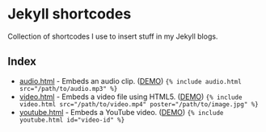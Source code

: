 # Jekyll shortcodes 

Collection of shortcodes I use to insert stuff in my Jekyll blogs.

## Index

+ [audio.html](./audio.html) - Embeds an audio clip. ([DEMO](https://manuel.life/holophonics-3d-sounds/))
    `{% include audio.html src="/path/to/audio.mp3" %}`
+ [video.html](./video.html) - Embeds a video file using HTML5. ([DEMO](https://mini.manuel.life/agatha-all-along/))
    `{% include video.html src="/path/to/video.mp4" poster="/path/to/image.jpg" %}`
+ [youtube.html](./youtube.html) - Embeds a YouTube video. ([DEMO](https://mini.manuel.life/how-to-pick-up-a-cat/))
     `{% include youtube.html id="video-id" %}`
